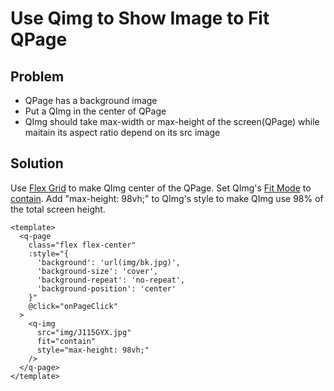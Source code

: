 # Use Qimg to Show Image to Fit QPage

## Problem
* QPage has a background image
* Put a QImg in the center of QPage
* QImg should take max-width or max-height of the screen(QPage) while maitain its aspect ratio depend on its src image

## Solution
Use [Flex Grid](https://quasar.dev/layout/grid/introduction-to-flexbox) to make QImg center of the QPage.
Set QImg's [Fit Mode](https://quasar.dev/vue-components/img/#fit-mode) to [contain](https://developer.mozilla.org/en-US/docs/Web/CSS/object-fit#contain).
Add "max-height: 98vh;" to QImg's style to make QImg use 98% of the total screen height.

```vue
<template>
  <q-page
    class="flex flex-center"
    :style="{
      'background': 'url(img/bk.jpg)',
      'background-size': 'cover',
      'background-repeat': 'no-repeat',
      'background-position': 'center'
    }"
    @click="onPageClick"
  >
    <q-img
      src="img/J115GYX.jpg"
      fit="contain"
      style="max-height: 98vh;"
    />
  </q-page>
</template>
```
